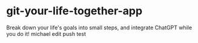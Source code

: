 # git-your-life-together-app
Break down your life's goals into small steps, and integrate ChatGPT while you do it!
michael edit push test

